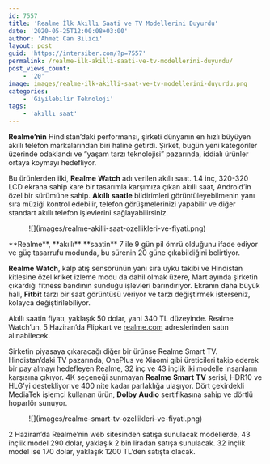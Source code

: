 ```yaml
---
id: 7557
title: 'Realme İlk Akıllı Saati ve TV Modellerini Duyurdu'
date: '2020-05-25T12:00:08+03:00'
author: 'Ahmet Can Bilici'
layout: post
guid: 'https://intersiber.com/?p=7557'
permalink: /realme-ilk-akilli-saati-ve-tv-modellerini-duyurdu/
post_views_count:
    - '20'
image: images/realme-ilk-akilli-saat-ve-tv-modellerini-duyurdu.png
categories:
    - 'Giyilebilir Teknoloji'
tags:
    - 'akıllı saat'
---
```


**Realme’nin** Hindistan’daki performansı, şirketi dünyanın en hızlı büyüyen akıllı telefon markalarından biri haline getirdi. Şirket, bugün yeni kategoriler üzerinde odaklandı ve “yaşam tarzı teknolojisi” pazarında, iddialı ürünler ortaya koymayı hedefliyor.

Bu ürünlerden ilki, **Realme** **Watch** adı verilen akıllı saat. 1.4 inç, 320-320 LCD ekrana sahip kare bir tasarımla karşımıza çıkan akıllı saat, Android’in özel bir sürümüne sahip. **Akıllı** **saatle** bildirimleri görüntüleyebilmenin yanı sıra müziği kontrol edebilir, telefon görüşmelerinizi yapabilir ve diğer standart akıllı telefon işlevlerini sağlayabilirsiniz.

<figure class="wp-block-image size-large">![](images/realme-akilli-saat-ozellikleri-ve-fiyati.png)</figure>**Realme**, **akıllı** **saatin** 7 ile 9 gün pil ömrü olduğunu ifade ediyor ve güç tasarrufu modunda, bu sürenin 20 güne çıkabildiğini belirtiyor.

**Realme** **Watch**, kalp atış sensörünün yanı sıra uyku takibi ve Hindistan kitlesine özel kriket izleme modu da dahil olmak üzere, Mart ayında şirketin çıkardığı fitness bandının sunduğu işlevleri barındırıyor. Ekranın daha büyük hali, **Fitbit** tarzı bir saat görüntüsü veriyor ve tarzı değiştirmek isterseniz, kolayca değiştirilebiliyor.

Akıllı saatin fiyatı, yaklaşık 50 dolar, yani 340 TL düzeyinde. Realme Watch’un, 5 Haziran’da Flipkart ve [realme.com](http://realme.com) adreslerinden satın alınabilecek.

Şirketin piyasaya çıkaracağı diğer bir ürünse Realme Smart TV. Hindistan’daki TV pazarında, OnePlus ve Xiaomi gibi üreticileri takip ederek bir pay almayı hedefleyen Realme, 32 inç ve 43 inçlik iki modelle insanların karşısına çıkıyor. 4K seçeneği sunmayan **Realme** **Smart** **TV** serisi, HDR10 ve HLG’yi destekliyor ve 400 nite kadar parlaklığa ulaşıyor. Dört çekirdekli MediaTek işlemci kullanan ürün, **Dolby** **Audio** sertifikasına sahip ve dörtlü hoparlör sunuyor.

<figure class="wp-block-image size-large">![](images/realme-smart-tv-ozellikleri-ve-fiyati.png)</figure>2 Haziran’da Realme’nin web sitesinden satışa sunulacak modellerde, 43 inçlik model 290 dolar, yaklaşık 2 bin liradan satışa sunulacak. 32 inçlik model ise 170 dolar, yaklaşık 1200 TL’den satışta olacak.